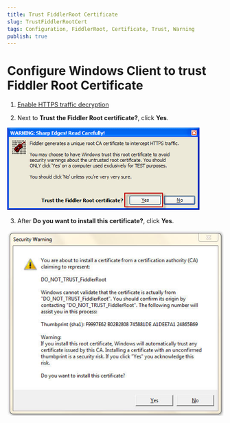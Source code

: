 ```yaml
---
title: Trust FiddlerRoot Certificate
slug: TrustFiddlerRootCert
tags: Configuration, FiddlerRoot, Certificate, Trust, Warning
publish: true
---
```


Configure Windows Client to trust Fiddler Root Certificate
==========================================================

1. [Enable HTTPS traffic decryption][1]

2. Next to **Trust the Fiddler Root certificate?**, click **Yes**.

![Trust the Fiddler Root certificate][2]

3. After **Do you want to install this certificate?**, click **Yes**.

![Install this certificate][3]

[1]: /DecryptHTTPS.md
[2]: ../../images/TrustFiddlerRootCert/TrustFiddlerRootCert.png
[3]: ../../images/TrustFiddlerRootCert/InstallThisCert.png
